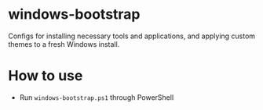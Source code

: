 # windows-bootstrap
Configs for installing necessary tools and applications, and applying custom themes to a fresh Windows install.

# How to use

- Run `windows-bootstrap.ps1` through PowerShell
